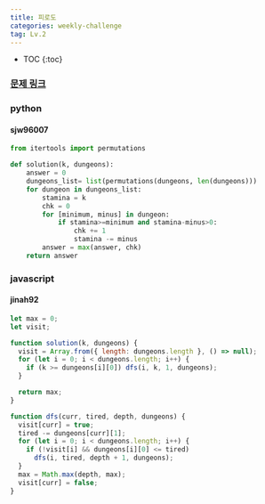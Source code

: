 ```yaml
---
title: 피로도
categories: weekly-challenge
tag: Lv.2
---
```


- TOC
  {:toc}

### [문제 링크](https://programmers.co.kr/learn/courses/30/lessons/87946)

### python

#### sjw96007

```python
from itertools import permutations

def solution(k, dungeons):
    answer = 0
    dungeons_list= list(permutations(dungeons, len(dungeons)))
    for dungeon in dungeons_list:
        stamina = k
        chk = 0
        for [minimum, minus] in dungeon:
            if stamina>=minimum and stamina-minus>0:
                chk += 1
                stamina -= minus
        answer = max(answer, chk)
    return answer
```

### javascript

#### jinah92

```javascript
let max = 0;
let visit;

function solution(k, dungeons) {
  visit = Array.from({ length: dungeons.length }, () => null);
  for (let i = 0; i < dungeons.length; i++) {
    if (k >= dungeons[i][0]) dfs(i, k, 1, dungeons);
  }

  return max;
}

function dfs(curr, tired, depth, dungeons) {
  visit[curr] = true;
  tired -= dungeons[curr][1];
  for (let i = 0; i < dungeons.length; i++) {
    if (!visit[i] && dungeons[i][0] <= tired)
      dfs(i, tired, depth + 1, dungeons);
  }
  max = Math.max(depth, max);
  visit[curr] = false;
}
```
